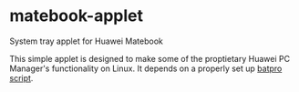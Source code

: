 # matebook-applet
System tray applet for Huawei Matebook

This simple applet is designed to make some of the proptietary Huawei PC Manager's functionality on Linux. It depends on a properly set up [batpro script](https://github.com/nekr0z/linux-on-huawei-matebook-13-2019/blob/master/batpro).
